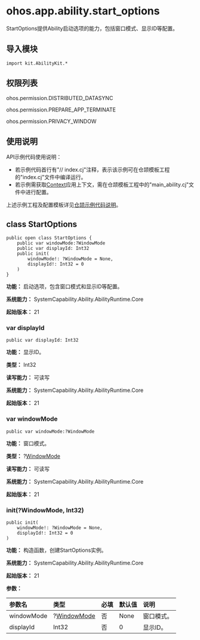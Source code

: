 # ohos.app.ability.start_options

StartOptions提供Ability启动选项的能力，包括窗口模式、显示ID等配置。

## 导入模块

```cangjie
import kit.AbilityKit.*
```

## 权限列表

ohos.permission.DISTRIBUTED_DATASYNC

ohos.permission.PREPARE_APP_TERMINATE

ohos.permission.PRIVACY_WINDOW

## 使用说明

API示例代码使用说明：

- 若示例代码首行有"// index.cj"注释，表示该示例可在仓颉模板工程的"index.cj"文件中编译运行。
- 若示例需获取[Context](./cj-apis-app-ability-ui_ability.md#class-context)应用上下文，需在仓颉模板工程中的"main_ability.cj"文件中进行配置。

上述示例工程及配置模板详见[仓颉示例代码说明](../../cj-development-intro.md#仓颉示例代码说明)。

## class StartOptions

```cangjie
public open class StartOptions {
    public var windowMode:?WindowMode
    public var displayId: Int32
    public init(
        windowMode!: ?WindowMode = None,
        displayId!: Int32 = 0
    )
}
```

**功能：** 启动选项，包含窗口模式和显示ID等配置。

**系统能力：** SystemCapability.Ability.AbilityRuntime.Core

**起始版本：** 21

### var displayId

```cangjie
public var displayId: Int32
```

**功能：** 显示ID。

**类型：** Int32

**读写能力：** 可读写

**系统能力：** SystemCapability.Ability.AbilityRuntime.Core

**起始版本：** 21

### var windowMode

```cangjie
public var windowMode:?WindowMode
```

**功能：** 窗口模式。

**类型：** ?[WindowMode](cj-apis-app-ability-ability_constant.md#enum-windowmode)

**读写能力：** 可读写

**系统能力：** SystemCapability.Ability.AbilityRuntime.Core

**起始版本：** 21

### init(?WindowMode, Int32)

```cangjie
public init(
    windowMode!: ?WindowMode = None,
    displayId!: Int32 = 0
)
```

**功能：** 构造函数，创建StartOptions实例。

**系统能力：** SystemCapability.Ability.AbilityRuntime.Core

**起始版本：** 21

**参数：**

|参数名|类型|必填|默认值|说明|
|:---|:---|:---|:---|:---|
|windowMode|?[WindowMode](cj-apis-app-ability-ability_constant.md#enum-windowmode)|否|None|窗口模式。|
|displayId|Int32|否|0|显示ID。|
